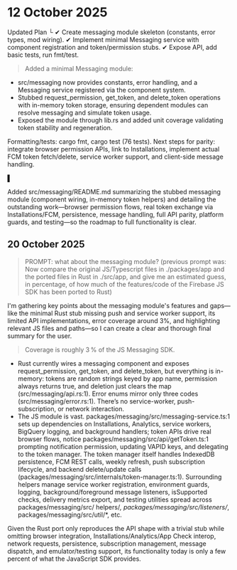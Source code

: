 # 12 October 2025

Updated Plan
  └ ✔ Create messaging module skeleton (constants, error types, mod wiring).
    ✔ Implement minimal Messaging service with component registration and token/permission stubs.
    ✔ Expose API, add basic tests, run fmt/test.

> Added a minimal Messaging module:

  - src/messaging now provides constants, error handling, and a Messaging service registered via the component system.
  - Stubbed request_permission, get_token, and delete_token operations with in-memory token storage, ensuring dependent
  modules can resolve messaging and simulate token usage.
  - Exposed the module through lib.rs and added unit coverage validating token stability and regeneration.

  Formatting/tests: cargo fmt, cargo test (76 tests). Next steps for parity: integrate browser permission APIs, link to
  Installations, implement actual FCM token fetch/delete, service worker support, and client-side message handling.

▌ 

Added src/messaging/README.md summarizing the stubbed messaging module (component wiring, in-memory token helpers)
  and detailing the outstanding work—browser permission flows, real token exchange via Installations/FCM, persistence,
  message handling, full API parity, platform guards, and testing—so the roadmap to full functionality is clear.


## 20 October 2025

> PROMPT: what about the messaging module? (previous prompt was: Now compare the original JS/Typescript files in ./packages/app and the ported files in Rust in ./src/app, and give me an estimated guess, in percentage, of how much of the features/code of the Firebase JS SDK has been ported to Rust)

I'm gathering key points about the messaging module's features and gaps—like the minimal Rust stub missing push and
  service worker support, its limited API implementations, error coverage around 3%, and highlighting relevant JS files
  and paths—so I can create a clear and thorough final summary for the user.

> Coverage is roughly 3 % of the JS Messaging SDK.

  - Rust currently wires a messaging component and exposes request_permission, get_token, and delete_token, but
  everything is in-memory: tokens are random strings keyed by app name, permission always returns true, and deletion
  just clears the map (src/messaging/api.rs:1). Error enums mirror only three codes (src/messaging/error.rs:1). There’s
  no service-worker, push-subscription, or network interaction.
  - The JS module is vast. packages/messaging/src/messaging-service.ts:1 sets up dependencies on Installations,
  Analytics, service workers, BigQuery logging, and background handlers; token APIs drive real browser flows, notice
  packages/messaging/src/api/getToken.ts:1 prompting notification permission, updating VAPID keys, and delegating
  to the token manager. The token manager itself handles IndexedDB persistence, FCM REST calls, weekly refresh, push
  subscription lifecycle, and backend delete/update calls (packages/messaging/src/internals/token-manager.ts:1).
  Surrounding helpers manage service worker registration, environment guards, logging, background/foreground message
  listeners, isSupported checks, delivery metrics export, and testing utilities spread across packages/messaging/src/
  helpers/*, packages/messaging/src/listeners/*, packages/messaging/src/util/*, etc.

  Given the Rust port only reproduces the API shape with a trivial stub while omitting browser integration,
  Installations/Analytics/App Check interop, network requests, persistence, subscription management, message dispatch,
  and emulator/testing support, its functionality today is only a few percent of what the JavaScript SDK provides.